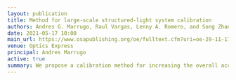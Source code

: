 ```yaml
---
layout: publication
title: Method for large-scale structured-light system calibration
authors: Andres G. Marrugo, Raul Vargas, Lenny A. Romero, and Song Zhang
date: 2021-05-17 10:00
main_url: https://www.osapublishing.org/oe/fulltext.cfm?uri=oe-29-11-17316&id=451245
venue: Optics Express
principal: Andres Marrugo
active: true
summary: We propose a calibration method for increasing the overall accuracy of a large-scale structured light system by leveraging the conventional stereo calibration approach with the pinhole model. Our approach is a multi-stage procedure in which the intrinsic parameters are calibrated at a near distance, while the extrinsic parameters are calibrated with a low-cost large-format calibration target placed at a far distance. Finally, we compute pixel-wise error maps and use a low-order polynomial function to map the corrected metric coordinates to the absolute phase to obtain fast and accurate 3D reconstruction. We experimentally demonstrated that our proposed method achieves high accuracy for a large volume&#58; sub-millimeter within 1200(H) ⨉ 800 (V) ⨉ 1000(D) mm^3.
---
```

